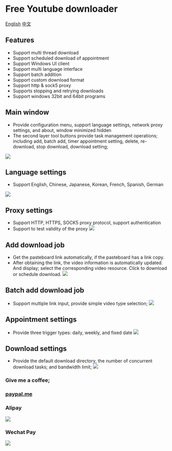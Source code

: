 # Free Youtube downloader

[English](./README.md)
[中文](./README_ZH_CN.md) 

## Features
- Support multi thread download
- Support scheduled download of appointment
- Support Windows UI client
- Support multi language interface
- Support batch addition
- Support custom download format
- Support http & sock5 proxy
- Supports stopping and retrying downloads
- Support windows 32bit and 64bit programs

## Main window

- Provide configuration menu, support language settings, network proxy settings, and about, window minimized hidden
- The second layer tool buttons provide task management operations; including add, batch add, timer appointment setting, delete, re-download, stop download, download setting;

![](./docs/001.PNG)

## Language settings
- Support English, Chinese, Japanese, Korean, French, Spanish, German

![](./docs/002.png)

## Proxy settings
- Support HTTP, HTTPS, SOCK5 proxy protocol, support authentication
- Support to test validity of the proxy
![](./docs/003.PNG)

## Add download job
- Get the pasteboard link automatically, if the pasteboard has a link copy.
- After obtaining the link, the video information is automatically updated. And display; select the corresponding video resource. Click to download or schedule download.
![](./docs/004.PNG)

## Batch add download job
- Support multiple link input, provide simple video type selection;
![](./docs/005.PNG)

## Appointment settings
- Provide three trigger types: daily, weekly, and fixed date
![](./docs/006.PNG)

## Download settings
- Provide the default download directory, the number of concurrent download tasks; and bandwidth limit;
![](./docs/007.PNG)

### Give me a coffee;

### [paypal.me](https://paypal.me/lixiangyun)

### Alipay
![](./youtube_win/static/sponsor1.jpg)

### Wechat Pay 
![](./youtube_win/static/sponsor2.jpg)
